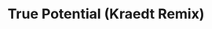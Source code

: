 ---
layout: song
redirect_from:
id: 42
title: True Potential (Kraedt Remix)
artist: Andromulus
genre: Trap / DnB
image: True Potential Remix.jpg
buy-able: false
downloadable: true
yt-id: qjC5ru-VRyI
itunes:
beatport:
gplay:
amazon:
spotify:
license: 2
---